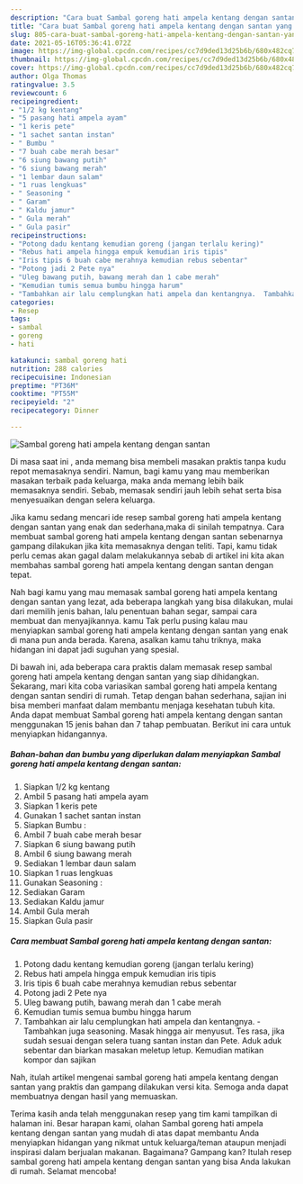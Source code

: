 ```yaml
---
description: "Cara buat Sambal goreng hati ampela kentang dengan santan yang nikmat Untuk Jualan"
title: "Cara buat Sambal goreng hati ampela kentang dengan santan yang nikmat Untuk Jualan"
slug: 805-cara-buat-sambal-goreng-hati-ampela-kentang-dengan-santan-yang-nikmat-untuk-jualan
date: 2021-05-16T05:36:41.072Z
image: https://img-global.cpcdn.com/recipes/cc7d9ded13d25b6b/680x482cq70/sambal-goreng-hati-ampela-kentang-dengan-santan-foto-resep-utama.jpg
thumbnail: https://img-global.cpcdn.com/recipes/cc7d9ded13d25b6b/680x482cq70/sambal-goreng-hati-ampela-kentang-dengan-santan-foto-resep-utama.jpg
cover: https://img-global.cpcdn.com/recipes/cc7d9ded13d25b6b/680x482cq70/sambal-goreng-hati-ampela-kentang-dengan-santan-foto-resep-utama.jpg
author: Olga Thomas
ratingvalue: 3.5
reviewcount: 6
recipeingredient:
- "1/2 kg kentang"
- "5 pasang hati ampela ayam"
- "1 keris pete"
- "1 sachet santan instan"
- " Bumbu "
- "7 buah cabe merah besar"
- "6 siung bawang putih"
- "6 siung bawang merah"
- "1 lembar daun salam"
- "1 ruas lengkuas"
- " Seasoning "
- " Garam"
- " Kaldu jamur"
- " Gula merah"
- " Gula pasir"
recipeinstructions:
- "Potong dadu kentang kemudian goreng (jangan terlalu kering)"
- "Rebus hati ampela hingga empuk kemudian iris tipis"
- "Iris tipis 6 buah cabe merahnya kemudian rebus sebentar"
- "Potong jadi 2 Pete nya"
- "Uleg bawang putih, bawang merah dan 1 cabe merah"
- "Kemudian tumis semua bumbu hingga harum"
- "Tambahkan air lalu cemplungkan hati ampela dan kentangnya.  Tambahkan juga seasoning. Masak hingga air menyusut. Tes rasa, jika sudah sesuai dengan selera tuang santan instan dan Pete. Aduk aduk sebentar dan biarkan masakan meletup letup. Kemudian matikan kompor dan sajikan"
categories:
- Resep
tags:
- sambal
- goreng
- hati

katakunci: sambal goreng hati 
nutrition: 288 calories
recipecuisine: Indonesian
preptime: "PT36M"
cooktime: "PT55M"
recipeyield: "2"
recipecategory: Dinner

---
```



![Sambal goreng hati ampela kentang dengan santan](https://img-global.cpcdn.com/recipes/cc7d9ded13d25b6b/680x482cq70/sambal-goreng-hati-ampela-kentang-dengan-santan-foto-resep-utama.jpg)

Di masa  saat ini , anda memang bisa membeli masakan praktis tanpa kudu repot memasaknya sendiri. Namun, bagi kamu yang mau memberikan masakan terbaik pada keluarga, maka anda memang lebih baik memasaknya sendiri. Sebab, memasak sendiri jauh lebih sehat serta bisa menyesuaikan dengan selera keluarga.

Jika kamu sedang mencari ide resep sambal goreng hati ampela kentang dengan santan yang enak dan sederhana,maka di sinilah tempatnya. Cara membuat sambal goreng hati ampela kentang dengan santan  sebenarnya gampang dilakukan jika kita memasaknya dengan teliti. Tapi, kamu tidak perlu cemas akan gagal dalam melakukannya 
sebab di artikel ini kita akan membahas sambal goreng hati ampela kentang dengan santan dengan tepat.  



Nah bagi kamu yang mau memasak sambal goreng hati ampela kentang dengan santan yang lezat, ada beberapa langkah yang bisa dilakukan, mulai dari memilih jenis bahan, lalu penentuan bahan segar, sampai cara membuat dan menyajikannya. kamu Tak perlu pusing kalau mau menyiapkan sambal goreng hati ampela kentang dengan santan yang enak di mana pun anda berada. Karena, asalkan kamu  tahu triknya, maka hidangan ini dapat jadi suguhan yang spesial.

Di bawah ini, ada beberapa cara praktis  dalam memasak resep sambal goreng hati ampela kentang dengan santan yang siap dihidangkan. Sekarang, mari kita coba variasikan sambal goreng hati ampela kentang dengan santan sendiri di rumah. Tetap dengan bahan sederhana, sajian ini bisa memberi manfaat dalam membantu menjaga kesehatan tubuh kita. Anda dapat membuat Sambal goreng hati ampela kentang dengan santan menggunakan 15 jenis bahan dan 7 tahap pembuatan. Berikut ini cara untuk menyiapkan hidangannya.

<!--inarticleads1-->

##### Bahan-bahan dan bumbu yang diperlukan dalam menyiapkan Sambal goreng hati ampela kentang dengan santan:

1. Siapkan 1/2 kg kentang
1. Ambil 5 pasang hati ampela ayam
1. Siapkan 1 keris pete
1. Gunakan 1 sachet santan instan
1. Siapkan  Bumbu :
1. Ambil 7 buah cabe merah besar
1. Siapkan 6 siung bawang putih
1. Ambil 6 siung bawang merah
1. Sediakan 1 lembar daun salam
1. Siapkan 1 ruas lengkuas
1. Gunakan  Seasoning :
1. Sediakan  Garam
1. Sediakan  Kaldu jamur
1. Ambil  Gula merah
1. Siapkan  Gula pasir




<!--inarticleads2-->

##### Cara membuat Sambal goreng hati ampela kentang dengan santan:

1. Potong dadu kentang kemudian goreng (jangan terlalu kering)
1. Rebus hati ampela hingga empuk kemudian iris tipis
1. Iris tipis 6 buah cabe merahnya kemudian rebus sebentar
1. Potong jadi 2 Pete nya
1. Uleg bawang putih, bawang merah dan 1 cabe merah
1. Kemudian tumis semua bumbu hingga harum
1. Tambahkan air lalu cemplungkan hati ampela dan kentangnya.  - Tambahkan juga seasoning. Masak hingga air menyusut. Tes rasa, jika sudah sesuai dengan selera tuang santan instan dan Pete. Aduk aduk sebentar dan biarkan masakan meletup letup. Kemudian matikan kompor dan sajikan




Nah, itulah artikel mengenai  sambal goreng hati ampela kentang dengan santan  yang praktis dan gampang dilakukan versi kita. Semoga anda dapat membuatnya dengan hasil yang memuaskan. 

Terima kasih anda telah menggunakan resep yang tim kami tampilkan di halaman ini. Besar harapan kami, olahan  Sambal goreng hati ampela kentang dengan santan yang mudah di atas dapat membantu Anda menyiapkan hidangan yang nikmat untuk keluarga/teman ataupun menjadi inspirasi dalam berjualan makanan. Bagaimana? Gampang kan? Itulah resep sambal goreng hati ampela kentang dengan santan yang bisa Anda lakukan di rumah. Selamat mencoba!


